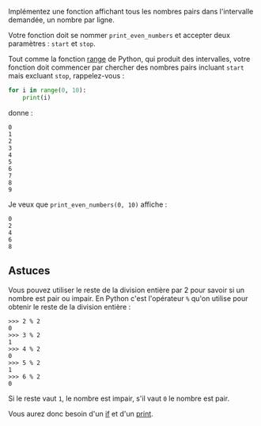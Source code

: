 Implémentez une fonction affichant tous les nombres pairs dans
l'intervalle demandée, un nombre par ligne.

Votre fonction doit se nommer `print_even_numbers` et accepter deux
paramètres : `start` et `stop`.

Tout comme la fonction
[range](https://docs.python.org/3/library/stdtypes.html#range) de
Python, qui produit des intervalles, votre fonction doit commencer par
chercher des nombres pairs incluant `start` mais excluant `stop`,
rappelez-vous :

```python
for i in range(0, 10):
    print(i)
```

donne :

```
0
1
2
3
4
5
6
7
8
9
```

Je veux que `print_even_numbers(0, 10)` affiche :

```
0
2
4
6
8
```

## Astuces

Vous pouvez utiliser le reste de la division entière par 2 pour savoir
si un nombre est pair ou impair. En Python c'est l'opérateur `%` qu'on
utilise pour obtenir le reste de la division entière :

```pycon
>>> 2 % 2
0
>>> 3 % 2
1
>>> 4 % 2
0
>>> 5 % 2
1
>>> 6 % 2
0
```

Si le reste vaut `1`, le nombre est impair, s'il vaut `0` le nombre est pair.

Vous aurez donc besoin d'un
[if](https://docs.python.org/fr/3/tutorial/controlflow.html#if-statements)
et d'un [print](https://docs.python.org/fr/3/library/functions.html#print).
